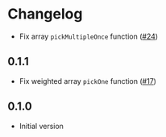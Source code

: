 # Changelog

- Fix array `pickMultipleOnce` function ([#24](https://github.com/Aceworks-Studio/roblox-utils/pull/24))

## 0.1.1

- Fix weighted array `pickOne` function ([#17](https://github.com/Aceworks-Studio/roblox-utils/pull/17))

## 0.1.0

- Initial version
